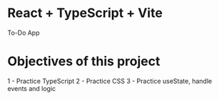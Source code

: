 # React + TypeScript + Vite

To-Do App 

# Objectives of this project

1 - Practice TypeScript
2 - Practice CSS
3 - Practice useState, handle events and logic
